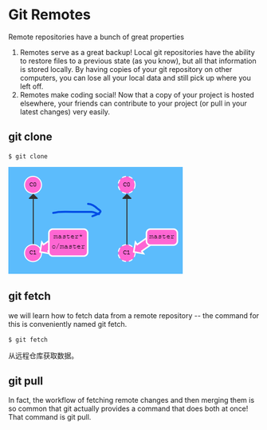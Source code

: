# Git Remotes

Remote repositories have a bunch of great properties

1. Remotes serve as a great backup! Local git repositories have the ability to restore files to a previous state (as you know), but all that information is stored locally. By having copies of your git repository on other computers, you can lose all your local data and still pick up where you left off.
2. Remotes make coding social! Now that a copy of your project is hosted elsewhere, your friends can contribute to your project (or pull in your latest changes) very easily.

## git clone
```
$ git clone 
```

![alt text](./images/git-clone.png)

## git fetch
we will learn how to fetch data from a remote repository -- the command for this is conveniently named git fetch.

```
$ git fetch
```

从远程仓库获取数据。

## git pull
In fact, the workflow of fetching remote changes and then merging them is so common that git actually provides a command that does both at once! That command is git pull.

